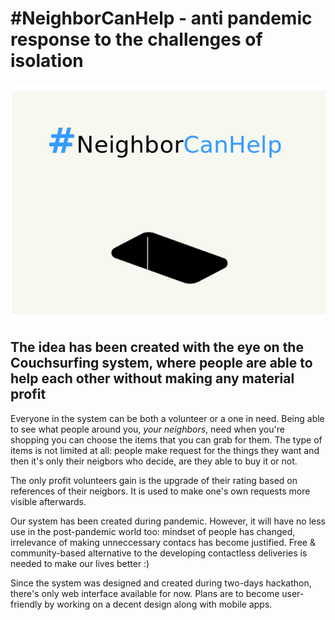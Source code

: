 # #NeighborCanHelp - anti pandemic response to the challenges of isolation
![#NeighborCanHelp logo](images/logo.png)
## The idea has been created with the eye on the Couchsurfing system, where people are able to help each other without making any material profit

Everyone in the system can be both a volunteer or a one in need. Being able to see what people around you, *your neighbors*, need when you're shopping you can choose the items that you can grab for them.
The type of items is not limited at all: people make request for the things they want and then it's only their neigbors who decide, are they able to buy it or not.

The only profit volunteers gain is the upgrade of their rating based on references of their neigbors. It is used to make one's own requests more visible afterwards.

Our system has been created during pandemic. However, it will have no less use in the post-pandemic world too: mindset of people has changed, irrelevance of making unneccessary contacs has become justified.
Free & community-based alternative to the developing contactless deliveries is needed to make our lives better :)

Since the system was designed and created during two-days hackathon, there's only web interface available for now. Plans are to become user-friendly by working on a decent design along with mobile apps.
